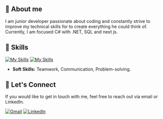 ## 👤 About me

<p>    I am junior developer passionate about coding and constantly strive to improve my technical skills for to create everything he could think of. Currently, I am focused C# with .NET, SQL and next js.</p>


## 🌟 Skills

  [![My Skills](https://skillicons.dev/icons?i=cs,ts,mysql,mongodb)](https://skillicons.dev)
  [![My Skills](https://skillicons.dev/icons?i=dotnet,react,nextjs)](https://skillicons.dev)
  
- **Soft Skills:** Teamwork, Communication, Problem-solving.

## 💬 Let's Connect

If you would like to get in touch with me, feel free to reach out via email or LinkedIn.

[![Gmail](https://img.shields.io/badge/-Gmail-D14836?style=flat-square&logo=gmail&logoColor=white)](jeremiaserba7894@gmail.com)
[![LinkedIn](https://img.shields.io/badge/-LinkedIn-0077B5?style=flat-square&logo=linkedin&logoColor=white&link=https://www.linkedin.com/in/jeremiaserba/)](https://www.linkedin.com/in/jeremiaserba/)

